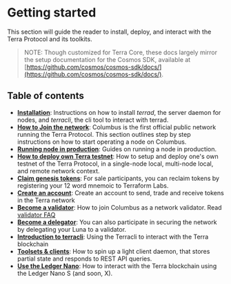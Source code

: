 # Getting started

This section will guide the reader to install, deploy, and interact with the Terra Protocol and its toolkits.

> NOTE: Though customized for Terra Core, these docs largely mirror the setup documentation for the Cosmos SDK, available at [https://github.com/cosmos/cosmos-sdk/docs/](https://github.com/cosmos/cosmos-sdk/docs/).

## Table of contents

* [**Installation**](installation.md): Instructions on how to install _terrad_, the server daemon for nodes, and _terracli_, the cli tool to interact with terrad. 
* [**How to Join the network**](join-network.md): Columbus is the first official public network running the Terra Protocol. This section outlines step by step instructions on how to start operating a node on Columbus. 
* [**Running node in production**](production.md): Guides on running a node in production.
* [**How to deploy own Terra testnet**](deploy-testnet.md): How to setup and deploy one's own testnet of the Terra Protocol, in a single-node local, multi-node local, and remote network context. 
* [**Claim genesis tokens**](users.md#Redeem-Luna-from-the-sale): For sale participants, you can reclaim tokens by registering your 12 word mnemoic to Terraform Labs. 
* [**Create an account**](users.md#Creating-an-account): Create an account to send, trade and receive tokens in the Terra network 
* [**Become a validator**](validators.md): How to join Columbus as a network validator. Read [validator FAQ](../features/overview/)
* [**Become a delegator**](terracli.md#Bond-tokens): You can also participate in securing the network by delegating your Luna to a validator. 
* [**Introduction to terracli**](terracli.md): Using the Terracli to interact with the Terra blockchain
* [**Toolsets & clients**](light-client.md): How to spin up a light client daemon, that stores partial state and responds to REST API queries.
* [**Use the Ledger Nano**](ledger-nano-support.md): How to interact with the Terra blockchain using the Ledger Nano S (and soon, X). 
